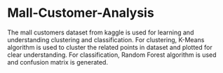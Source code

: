 # Mall-Customer-Analysis
The mall customers dataset from kaggle is used for learning and understanding clustering and classification.
For clustering, K-Means algorithm is used to cluster the related points in dataset and plotted for clear understanding.
For classification, Random Forest algorithm is used and confusion matrix is generated.
